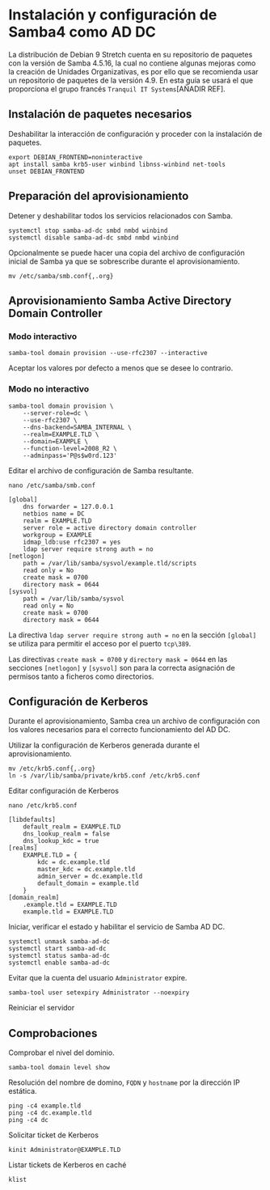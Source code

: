 # Instalación y configuración de Samba4 como AD DC

La distribución de Debian 9 Stretch cuenta en su repositorio de paquetes con la versión de Samba 4.5.16, la cual no contiene algunas mejoras como la creación de Unidades Organizativas, es por ello que se recomienda usar un repositorio de paquetes de la versión 4.9. En esta guía se usará el que proporciona el grupo francés `Tranquil IT Systems`[AÑADIR REF].

## Instalación de paquetes necesarios

Deshabilitar la interacción de configuración y proceder con la instalación de paquetes.

```
export DEBIAN_FRONTEND=noninteractive
apt install samba krb5-user winbind libnss-winbind net-tools
unset DEBIAN_FRONTEND
```

## Preparación del aprovisionamiento

Detener y deshabilitar todos los servicios relacionados con Samba.

```
systemctl stop samba-ad-dc smbd nmbd winbind
systemctl disable samba-ad-dc smbd nmbd winbind
```

Opcionalmente se puede hacer una copia del archivo de configuración inicial de Samba ya que se sobrescribe durante el aprovisionamiento.

```
mv /etc/samba/smb.conf{,.org}
```

## Aprovisionamiento Samba Active Directory Domain Controller

### Modo interactivo

```
samba-tool domain provision --use-rfc2307 --interactive
```

Aceptar los valores por defecto a menos que se desee lo contrario.

### Modo no interactivo

```
samba-tool domain provision \
    --server-role=dc \
    --use-rfc2307 \
    --dns-backend=SAMBA_INTERNAL \
    --realm=EXAMPLE.TLD \
    --domain=EXAMPLE \
    --function-level=2008_R2 \
    --adminpass='P@s$w0rd.123'
```

Editar el archivo de configuración de Samba resultante.

`nano /etc/samba/smb.conf`

```
[global]
    dns forwarder = 127.0.0.1
    netbios name = DC
    realm = EXAMPLE.TLD
    server role = active directory domain controller
    workgroup = EXAMPLE
    idmap_ldb:use rfc2307 = yes
    ldap server require strong auth = no
[netlogon]
    path = /var/lib/samba/sysvol/example.tld/scripts
    read only = No
    create mask = 0700
    directory mask = 0644
[sysvol]
    path = /var/lib/samba/sysvol
    read only = No
    create mask = 0700
    directory mask = 0644
```
La directiva `ldap server require strong auth = no` en la sección `[global]` se utiliza para permitir el acceso por el puerto `tcp\389`.

Las directivas `create mask = 0700` y `directory mask = 0644` en las secciones `[netlogon]` y `[sysvol]` son para la correcta asignación de permisos tanto a ficheros como directorios.

## Configuración de Kerberos

Durante el aprovisionamiento, Samba crea un archivo de configuración con los valores necesarios para el correcto funcionamiento del AD DC.

Utilizar la configuración de Kerberos generada durante el aprovisionamiento.

```
mv /etc/krb5.conf{,.org}
ln -s /var/lib/samba/private/krb5.conf /etc/krb5.conf
```

Editar configuración de Kerberos

`nano /etc/krb5.conf`

```
[libdefaults]
    default_realm = EXAMPLE.TLD
    dns_lookup_realm = false
    dns_lookup_kdc = true
[realms]
    EXAMPLE.TLD = {
        kdc = dc.example.tld
        master_kdc = dc.example.tld
        admin_server = dc.example.tld
        default_domain = example.tld
    }
[domain_realm]
    .example.tld = EXAMPLE.TLD
    example.tld = EXAMPLE.TLD
```

Iniciar, verificar el estado y habilitar el servicio de Samba AD DC.

```
systemctl unmask samba-ad-dc
systemctl start samba-ad-dc
systemctl status samba-ad-dc
systemctl enable samba-ad-dc
```

Evitar que la cuenta del usuario `Administrator` expire.

```
samba-tool user setexpiry Administrator --noexpiry
```

Reiniciar el servidor

## Comprobaciones

Comprobar el nivel del dominio.

```
samba-tool domain level show
```

Resolución del nombre de domino, `FQDN` y `hostname` por la dirección IP estática.

```
ping -c4 example.tld
ping -c4 dc.example.tld
ping -c4 dc
```

Solicitar ticket de Kerberos

```
kinit Administrator@EXAMPLE.TLD
```

Listar tickets de Kerberos en caché

```
klist
```
